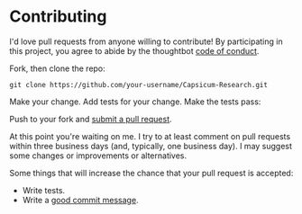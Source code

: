 # Contributing

I'd love pull requests from anyone willing to contribute! By participating in this project, you
agree to abide by the thoughtbot [code of conduct](https://thoughtbot.com/open-source-code-of-conduct).

Fork, then clone the repo:

    git clone https://github.com/your-username/Capsicum-Research.git
    
Make your change. Add tests for your change. Make the tests pass:

Push to your fork and [submit a pull request](https://github.com/logan-lauton/Capsicum-Research/compare).

At this point you're waiting on me. I try to at least comment on pull requests
within three business days (and, typically, one business day). I may suggest
some changes or improvements or alternatives.


Some things that will increase the chance that your pull request is accepted:

- Write tests.
- Write a [good commit message](https://tbaggery.com/2008/04/19/a-note-about-git-commit-messages.html).
